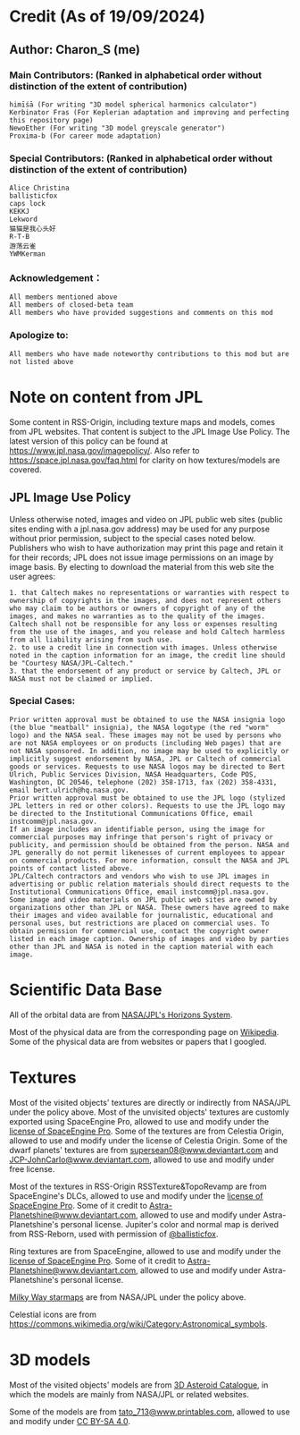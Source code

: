# Credit (As of 19/09/2024)

## Author: **Charon_S (me)**

### Main Contributors: (Ranked in alphabetical order without distinction of the extent of contribution)
	himīśā (For writing "3D model spherical harmonics calculator")
 	Kerbinator Fras (For Keplerian adaptation and improving and perfecting this repository page)
	NewoEther (For writing "3D model greyscale generator")
	Proxima-b (For career mode adaptation)

### Special Contributors: (Ranked in alphabetical order without distinction of the extent of contribution)
	Alice Christina
	ballisticfox
	caps lock
 	KEKKJ
	Lekword
	猫猫是我心头好
	R-T-B
	游荡云雀
	YWMKerman

### Acknowledgement：
	All members mentioned above
	All members of closed-beta team
	All members who have provided suggestions and comments on this mod

### Apologize to:
	All members who have made noteworthy contributions to this mod but are not listed above

# Note on content from JPL

Some content in RSS-Origin, including texture maps and models, comes from JPL websites. That content is subject to the JPL Image Use Policy. The latest version of this policy can be found at https://www.jpl.nasa.gov/imagepolicy/. Also refer to https://space.jpl.nasa.gov/faq.html for clarity on how textures/models are covered.

## JPL Image Use Policy

Unless otherwise noted, images and video on JPL public web sites (public sites ending with a jpl.nasa.gov address) may be used for any purpose without prior permission, subject to the special cases noted below. Publishers who wish to have authorization may print this page and retain it for their records; JPL does not issue image permissions on an image by image basis. By electing to download the material from this web site the user agrees:

	1. that Caltech makes no representations or warranties with respect to ownership of copyrights in the images, and does not represent others who may claim to be authors or owners of copyright of any of the images, and makes no warranties as to the quality of the images. Caltech shall not be responsible for any loss or expenses resulting from the use of the images, and you release and hold Caltech harmless from all liability arising from such use.
	2. to use a credit line in connection with images. Unless otherwise noted in the caption information for an image, the credit line should be "Courtesy NASA/JPL-Caltech."
	3. that the endorsement of any product or service by Caltech, JPL or NASA must not be claimed or implied.

### Special Cases:

	Prior written approval must be obtained to use the NASA insignia logo (the blue "meatball" insignia), the NASA logotype (the red "worm" logo) and the NASA seal. These images may not be used by persons who are not NASA employees or on products (including Web pages) that are not NASA sponsored. In addition, no image may be used to explicitly or implicitly suggest endorsement by NASA, JPL or Caltech of commercial goods or services. Requests to use NASA logos may be directed to Bert Ulrich, Public Services Division, NASA Headquarters, Code POS, Washington, DC 20546, telephone (202) 358-1713, fax (202) 358-4331, email bert.ulrich@hq.nasa.gov.
	Prior written approval must be obtained to use the JPL logo (stylized JPL letters in red or other colors). Requests to use the JPL logo may be directed to the Institutional Communications Office, email instcomm@jpl.nasa.gov.
	If an image includes an identifiable person, using the image for commercial purposes may infringe that person's right of privacy or publicity, and permission should be obtained from the person. NASA and JPL generally do not permit likenesses of current employees to appear on commercial products. For more information, consult the NASA and JPL points of contact listed above.
	JPL/Caltech contractors and vendors who wish to use JPL images in advertising or public relation materials should direct requests to the Institutional Communications Office, email instcomm@jpl.nasa.gov.
	Some image and video materials on JPL public web sites are owned by organizations other than JPL or NASA. These owners have agreed to make their images and video available for journalistic, educational and personal uses, but restrictions are placed on commercial uses. To obtain permission for commercial use, contact the copyright owner listed in each image caption. Ownership of images and video by parties other than JPL and NASA is noted in the caption material with each image.

# Scientific Data Base

All of the orbital data are from [NASA/JPL's Horizons System](https://ssd.jpl.nasa.gov/horizons/app.html#/).

Most of the physical data are from the corresponding page on [Wikipedia](https://en.wikipedia.org/wiki/Main_Page). Some of the physical data are from websites or papers that I googled.

# Textures

Most of the visited objects' textures are directly or indirectly from NASA/JPL under the policy above. Most of the unvisited objects' textures are customly exported using SpaceEngine Pro, allowed to use and modify under the [license of SpaceEngine Pro](https://github.com/CharonSSS/RSS-Origin/blob/main/assets/SpaceEngine%20PRO%20License.txt). Some of the textures are from Celestia Origin, allowed to use and modify under the license of Celestia Origin. Some of the dwarf planets' textures are from [supersean08@www.deviantart.com](https://www.deviantart.com/supersean08) and [JCP-JohnCarlo@www.deviantart.com](https://www.deviantart.com/jcp-johncarlo), allowed to use and modify under free license.

Most of the textures in RSS-Origin RSSTexture&TopoRevamp are from SpaceEngine's DLCs, allowed to use and modify under the [license of SpaceEngine Pro](https://github.com/CharonSSS/RSS-Origin/blob/main/assets/SpaceEngine%20PRO%20License.txt). Some of it credit to [Astra-Planetshine@www.deviantart.com](https://www.deviantart.com/astra-planetshine), allowed to use and modify under Astra-Planetshine's personal license. Jupiter's color and normal map is derived from RSS-Reborn, used with permission of [@ballisticfox](https://github.com/ballisticfox).

Ring textures are from SpaceEngine, allowed to use and modify under the [license of SpaceEngine Pro](https://github.com/CharonSSS/RSS-Origin/blob/main/assets/SpaceEngine%20PRO%20License.txt). Some of it credit to [Astra-Planetshine@www.deviantart.com](https://www.deviantart.com/astra-planetshine), allowed to use and modify under Astra-Planetshine's personal license.

[Milky Way starmaps](https://svs.gsfc.nasa.gov/4851) are from NASA/JPL under the policy above.

Celestial icons are from https://commons.wikimedia.org/wiki/Category:Astronomical_symbols.

# 3D models

Most of the visited objects' models are from [3D Asteroid Catalogue](https://3d-asteroids.space/), in which the models are mainly from NASA/JPL or related websites.

Some of the models are from [tato_713@www.printables.com](https://www.printables.com/@tato), allowed to use and modify under [CC BY-SA 4.0](https://creativecommons.org/licenses/by-sa/4.0).

